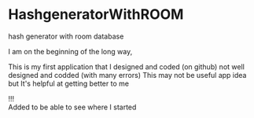 # HashgeneratorWithROOM
hash generator with room database

I am on the beginning of the long way,


This is my first application that I designed and coded (on github)
not well designed and codded (with many errors)
This may not be useful app idea but It's helpful at getting better to me

!!!          
Added to be able to see where I started
